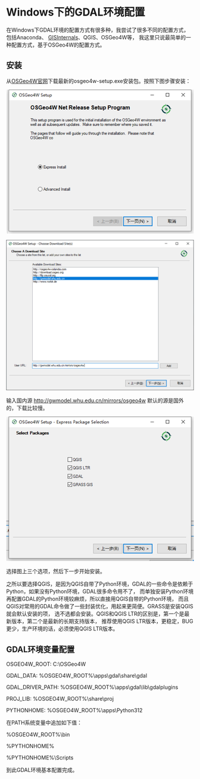# Windows下的GDAL环境配置

在Windows下GDAL环境的配置方式有很多种，我尝试了很多不同的配置方式，包括Anaconda、
[GISInternals](https://www.gisinternals.com/index.html)、QGIS、OSGeo4W等，
我这里只说最简单的一种配置方式，基于OSGeo4W的配置方式。

## 安装

从[OSGeo4W官网](https://trac.osgeo.org/osgeo4w/)下载最新的osgeo4w-setup.exe安装包。按照下图步骤安装：

![win1](img/win1.png)

![win2](img/win2.png)

输入国内源
http://gwmodel.whu.edu.cn/mirrors/osgeo4w
默认的源是国外的，下载比较慢。

![win3](img/win3.png)

选择图上三个选项，然后下一步开始安装。

之所以要选择QGIS，是因为QGIS自带了Python环境，GDAL的一些命令是依赖于Python，如果没有Python环境，GDAL很多命令用不了，
而单独安装Python环境再配置GDAL的Python环境较麻烦，所以直接用QGIS自带的Python环境，
而且QGIS对常用的GDAL命令做了一些封装优化，用起来更简便。GRASS是安装QGIS就会默认安装的项，
选不选都会安装。QGIS和QGIS LTR的区别是，第一个是最新版本，第二个是最新的长期支持版本，
推荐使用QGIS LTR版本，更稳定，BUG更少，生产环境的话，必须使用QGIS LTR版本。

## GDAL环境变量配置

OSGEO4W_ROOT: C:\OSGeo4W

GDAL_DATA: %OSGEO4W_ROOT%\apps\gdal\share\gdal

GDAL_DRIVER_PATH: %OSGEO4W_ROOT%\apps\gdal\lib\gdalplugins

PROJ_LIB: %OSGEO4W_ROOT%\share\proj

PYTHONHOME: %OSGEO4W_ROOT%\apps\Python312

在PATH系统变量中追加如下值：

%OSGEO4W_ROOT%\bin

%PYTHONHOME%

%PYTHONHOME%\Scripts

到此GDAL环境基本配置完成。